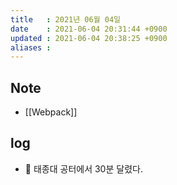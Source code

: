 ```yaml
---
title   : 2021년 06월 04일
date    : 2021-06-04 20:31:44 +0900
updated : 2021-06-04 20:38:25 +0900
aliases : 
---
```

## Note
- [[Webpack]]

## log 
- 🏃 태종대 공터에서 30분 달렸다. 
